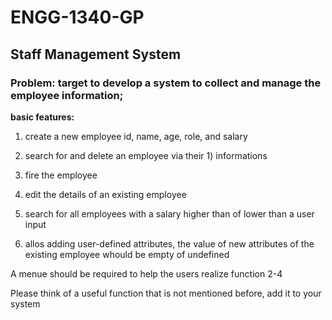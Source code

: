 # ENGG-1340-GP
## Staff Management System
### Problem: target to develop a system to collect and manage the employee information;

**basic features:**

1) create a new employee id, name, age, role, and salary

2) search for and delete an employee via their 1) informations

3) fire the employee

4) edit the details of an existing employee

5) search for all employees with a salary higher than of lower than a user input

6) allos adding user-defined attributes, the value of new attributes of the existing employee whould be empty of undefined

A menue should be required to help the users realize function 2-4

Please think of a useful function that is not mentioned before, add it to your system
